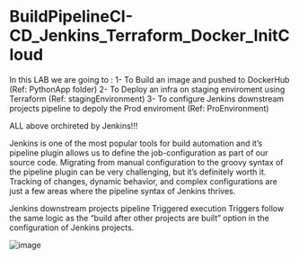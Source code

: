 # BuildPipelineCI-CD_Jenkins_Terraform_Docker_InitCloud


In this LAB we are going to :
     1- To Build an image and pushed to DockerHub (Ref: PythonApp folder)
     2- To Deploy an infra on staging enviroment using Terraform (Ref: stagingEnvironment)
     3- To configure Jenkins downstream projects pipeline to depoly the Prod enviroment (Ref: ProEnvironment)

ALL above orchireted by Jenkins!!!


Jenkins is one of the most popular tools for build automation and it’s pipeline plugin allows us to define the job-configuration as part of our source code. Migrating from manual configuration to the groovy syntax of the pipeline plugin can be very challenging, but it’s definitely worth it. Tracking of changes, dynamic behavior, and complex configurations are just a few areas where the pipeline syntax of Jenkins thrives.

Jenkins downstream projects pipeline 
Triggered execution
Triggers follow the same logic as the “build after other projects are built” option in the configuration of Jenkins projects.

![image](https://github.com/Mouradchelbi/BuildPipelineCI-CD_Jenkins_Terraform_Docker_InitCloud/assets/72913289/8a2535b9-1385-46ef-8275-4b21eb05222f)



